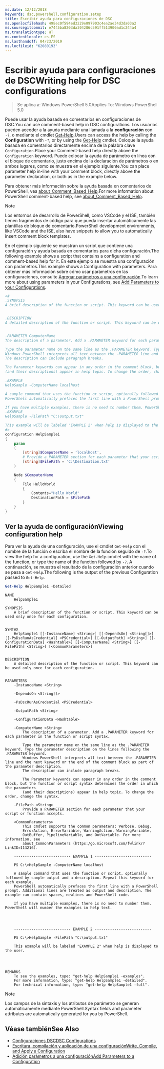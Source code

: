 ```yaml
---
ms.date: 12/12/2018
keywords: dsc,powershell,configuration,setup
title: Escribir ayuda para configuraciones de DSC
ms.openlocfilehash: 498ec0f594ed3229e097903c4ea2ae34d3da03a2
ms.sourcegitcommit: e7445ba8203da304286c591ff513900ad1c244a4
ms.translationtype: HT
ms.contentlocale: es-ES
ms.lasthandoff: 04/23/2019
ms.locfileid: "62080193"
---
```

# <a name="writing-help-for-dsc-configurations"></a><span data-ttu-id="009cc-103">Escribir ayuda para configuraciones de DSC</span><span class="sxs-lookup"><span data-stu-id="009cc-103">Writing help for DSC configurations</span></span>

><span data-ttu-id="009cc-104">Se aplica a: Windows PowerShell 5.0</span><span class="sxs-lookup"><span data-stu-id="009cc-104">Applies To: Windows PowerShell 5.0</span></span>

<span data-ttu-id="009cc-105">Puede usar la ayuda basada en comentarios en configuraciones de DSC.</span><span class="sxs-lookup"><span data-stu-id="009cc-105">You can use comment-based help in DSC configurations.</span></span> <span data-ttu-id="009cc-106">Los usuarios pueden acceder a la ayuda mediante una llamada a la **configuración** con `-?`, o mediante el cmdlet [Get-Help](/powershell/module/Microsoft.PowerShell.Core/Get-Help).</span><span class="sxs-lookup"><span data-stu-id="009cc-106">Users can access the help by calling the **Configuration** with `-?`, or by using the [Get-Help](/powershell/module/Microsoft.PowerShell.Core/Get-Help) cmdlet.</span></span> <span data-ttu-id="009cc-107">Coloque la ayuda basada en comentarios directamente encima de la palabra clave `Configuration`.</span><span class="sxs-lookup"><span data-stu-id="009cc-107">Place your Comment-based help directly above the `Configuration` keyword.</span></span>
<span data-ttu-id="009cc-108">Puede colocar la ayuda de parámetro en línea con el bloque de comentario, justo encima de la declaración de parámetros o en ambos lugares, como se muestra en el ejemplo siguiente.</span><span class="sxs-lookup"><span data-stu-id="009cc-108">You can place parameter help in-line with your comment block, directly above the parameter declaration, or both as in the example below.</span></span>

<span data-ttu-id="009cc-109">Para obtener más información sobre la ayuda basada en comentarios de PowerShell, vea [about_Comment_Based_Help](/powershell/module/microsoft.powershell.core/about/about_comment_based_help).</span><span class="sxs-lookup"><span data-stu-id="009cc-109">For more information about PowerShell comment-based help, see [about_Comment_Based_Help](/powershell/module/microsoft.powershell.core/about/about_comment_based_help).</span></span>

> [!NOTE]
> <span data-ttu-id="009cc-110">Los entornos de desarrollo de PowerShell, como VSCode y el ISE, también tienen fragmentos de código para que pueda insertar automáticamente las plantillas de bloque de comentario.</span><span class="sxs-lookup"><span data-stu-id="009cc-110">PowerShell development environments, like VSCode and the ISE, also have snippets to allow you to automatically insert comment block templates.</span></span>

<span data-ttu-id="009cc-111">En el ejemplo siguiente se muestran un script que contiene una configuración y ayuda basada en comentarios para dicha configuración.</span><span class="sxs-lookup"><span data-stu-id="009cc-111">The following example shows a script that contains a configuration and comment-based help for it.</span></span> <span data-ttu-id="009cc-112">En este ejemplo se muestra una configuración con parámetros.</span><span class="sxs-lookup"><span data-stu-id="009cc-112">This example shows a Configuration with parameters.</span></span> <span data-ttu-id="009cc-113">Para obtener más información sobre cómo usar parámetros en las configuraciones, consulte [Agregar parámetros a una configuración](add-parameters-to-a-configuration.md).</span><span class="sxs-lookup"><span data-stu-id="009cc-113">To learn more about using parameters in your Configurations, see [Add Parameters to your Configurations](add-parameters-to-a-configuration.md).</span></span>

```powershell
<#
.SYNOPSIS
A brief description of the function or script. This keyword can be used only once for each configuration.


.DESCRIPTION
A detailed description of the function or script. This keyword can be used only once for each configuration.


.PARAMETER ComputerName
The description of a parameter. Add a .PARAMETER keyword for each parameter in the function or script syntax.

Type the parameter name on the same line as the .PARAMETER keyword. Type the parameter description on the lines following the .PARAMETER keyword.
Windows PowerShell interprets all text between the .PARAMETER line and the next keyword or the end of the comment block as part of the parameter description.
The description can include paragraph breaks.

The Parameter keywords can appear in any order in the comment block, but the function or script syntax determines the order in which the parameters
(and their descriptions) appear in help topic. To change the order, change the syntax.

.EXAMPLE
HelpSample -ComputerName localhost

A sample command that uses the function or script, optionally followed by sample output and a description. Repeat this keyword for each example.
PowerShell automatically prefaces the first line with a PowerShell prompt. Additional lines are treated as output and description. The example can contain spaces, newlines and PowerShell code.

If you have multiple examples, there is no need to number them. PowerShell will number the examples in help text.
.EXAMPLE
HelpSample -FilePath "C:\output.txt"

This example will be labeled "EXAMPLE 2" when help is displayed to the user.
#>
configuration HelpSample1
{
    param
    (
        [string]$ComputerName = 'localhost',
        # Provide a PARAMETER section for each parameter that your script or function accepts.
        [string]$FilePath = 'C:\Destination.txt'
    )

    Node $ComputerName
    {
        File HelloWorld
        {
            Contents="Hello World"
            DestinationPath = $FilePath
        }
    }
}
```

## <a name="viewing-configuration-help"></a><span data-ttu-id="009cc-114">Ver la ayuda de configuración</span><span class="sxs-lookup"><span data-stu-id="009cc-114">Viewing configuration help</span></span>

<span data-ttu-id="009cc-115">Para ver la ayuda de una configuración, use el cmdlet `Get-Help` con el nombre de la función o escriba el nombre de la función seguido de `-?`.</span><span class="sxs-lookup"><span data-stu-id="009cc-115">To view the help for a configuration, use the `Get-Help` cmdlet with the name of the function, or type the name of the function followed by `-?`.</span></span> <span data-ttu-id="009cc-116">A continuación, se muestra el resultado de la configuración anterior cuando se pasa a `Get-Help`.</span><span class="sxs-lookup"><span data-stu-id="009cc-116">The following is the output of the previous Configuration passed to `Get-Help`.</span></span>

```powershell
Get-Help HelpSample1 -Detailed
```

```output
NAME
    HelpSample1

SYNOPSIS
    A brief description of the function or script. This keyword can be used only once for each configuration.


SYNTAX
    HelpSample1 [[-InstanceName] <String>] [[-DependsOn] <String[]>] [[-PsDscRunAsCredential] <PSCredential>] [[-OutputPath] <String>] [[-ConfigurationData] <Hashtable>] [[-ComputerName] <String>] [[-FilePath] <String>] [<CommonParameters>]


DESCRIPTION
    A detailed description of the function or script. This keyword can be used only once for each configuration.


PARAMETERS
    -InstanceName <String>

    -DependsOn <String[]>

    -PsDscRunAsCredential <PSCredential>

    -OutputPath <String>

    -ConfigurationData <Hashtable>

    -ComputerName <String>
        The description of a parameter. Add a .PARAMETER keyword for each parameter in the function or script syntax.

        Type the parameter name on the same line as the .PARAMETER keyword. Type the parameter description on the lines following the .PARAMETER keyword.
        Windows PowerShell interprets all text between the .PARAMETER line and the next keyword or the end of the comment block as part of the parameter description.
        The description can include paragraph breaks.

        The Parameter keywords can appear in any order in the comment block, but the function or script syntax determines the order in which the parameters
        (and their descriptions) appear in help topic. To change the order, change the syntax.

    -FilePath <String>
        Provide a PARAMETER section for each parameter that your script or function accepts.

    <CommonParameters>
        This cmdlet supports the common parameters: Verbose, Debug,
        ErrorAction, ErrorVariable, WarningAction, WarningVariable,
        OutBuffer, PipelineVariable, and OutVariable. For more information, see
        about_CommonParameters (https:/go.microsoft.com/fwlink/?LinkID=113216).

    -------------------------- EXAMPLE 1 --------------------------

    PS C:\>HelpSample -ComputerName localhost

    A sample command that uses the function or script, optionally followed by sample output and a description. Repeat this keyword for each example.
    PowerShell automatically prefaces the first line with a PowerShell prompt. Additional lines are treated as output and description. The example can contain spaces, newlines and PowerShell code.

    If you have multiple examples, there is no need to number them. PowerShell will number the examples in help text.




    -------------------------- EXAMPLE 2 --------------------------

    PS C:\>HelpSample -FilePath "C:\output.txt"

    This example will be labeled "EXAMPLE 2" when help is displayed to the user.




REMARKS
    To see the examples, type: "get-help HelpSample1 -examples".
    For more information, type: "get-help HelpSample1 -detailed".
    For technical information, type: "get-help HelpSample1 -full".
```

> [!NOTE]
> <span data-ttu-id="009cc-117">Los campos de la sintaxis y los atributos de parámetro se generan automáticamente mediante PowerShell.</span><span class="sxs-lookup"><span data-stu-id="009cc-117">Syntax fields and parameter attributes are automatically generated for you by PowerShell.</span></span>

## <a name="see-also"></a><span data-ttu-id="009cc-118">Véase también</span><span class="sxs-lookup"><span data-stu-id="009cc-118">See Also</span></span>

- [<span data-ttu-id="009cc-119">Configuraciones DSC</span><span class="sxs-lookup"><span data-stu-id="009cc-119">DSC Configurations</span></span>](configurations.md)
- [<span data-ttu-id="009cc-120">Escritura, compilación y aplicación de una configuración</span><span class="sxs-lookup"><span data-stu-id="009cc-120">Write, Compile, and Apply a Configuration</span></span>](write-compile-apply-configuration.md)
- [<span data-ttu-id="009cc-121">Adición parámetros a una configuración</span><span class="sxs-lookup"><span data-stu-id="009cc-121">Add Parameters to a Configuration</span></span>](add-parameters-to-a-configuration.md)
